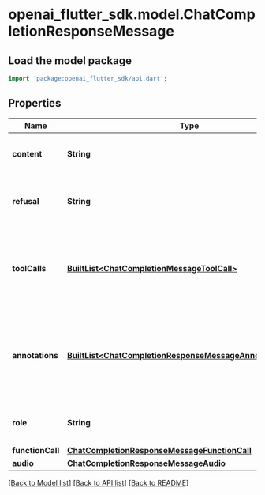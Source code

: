 # openai_flutter_sdk.model.ChatCompletionResponseMessage

## Load the model package
```dart
import 'package:openai_flutter_sdk/api.dart';
```

## Properties
Name | Type | Description | Notes
------------ | ------------- | ------------- | -------------
**content** | **String** | The contents of the message. | 
**refusal** | **String** | The refusal message generated by the model. | 
**toolCalls** | [**BuiltList&lt;ChatCompletionMessageToolCall&gt;**](ChatCompletionMessageToolCall.md) | The tool calls generated by the model, such as function calls. | [optional] 
**annotations** | [**BuiltList&lt;ChatCompletionResponseMessageAnnotationsInner&gt;**](ChatCompletionResponseMessageAnnotationsInner.md) | Annotations for the message, when applicable, as when using the [web search tool](/docs/guides/tools-web-search?api-mode=chat).  | [optional] 
**role** | **String** | The role of the author of this message. | 
**functionCall** | [**ChatCompletionResponseMessageFunctionCall**](ChatCompletionResponseMessageFunctionCall.md) |  | [optional] 
**audio** | [**ChatCompletionResponseMessageAudio**](ChatCompletionResponseMessageAudio.md) |  | [optional] 

[[Back to Model list]](../README.md#documentation-for-models) [[Back to API list]](../README.md#documentation-for-api-endpoints) [[Back to README]](../README.md)


